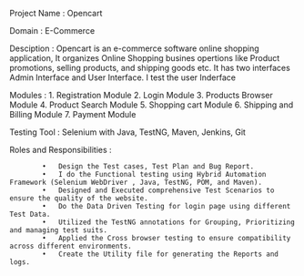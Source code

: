 Project Name : Opencart

Domain : E-Commerce

Desciption : Opencart is an e-commerce software online shopping application, It organizes Online Shopping busines opertions like Product promotions, selling products, and shipping goods etc. It has two interfaces Admin Interface and User Interface. I test the user Inderface

Modules :
           1. Registration Module
           2. Login Module
           3. Products Browser Module
           4. Product Search Module
           5. Shopping cart Module
           6. Shipping and Billing Module
           7. Payment Module
           
Testing Tool : Selenium with Java, TestNG, Maven, Jenkins, Git

Roles and Responsibilities :

            •	Design the Test cases, Test Plan and Bug Report.
            •	I do the Functional testing using Hybrid Automation Framework (Selenium WebDriver , Java, TestNG, POM, and Maven).
            •	Designed and Executed comprehensive Test Scenarios to ensure the quality of the website.
            •	Do the Data Driven Testing for login page using different Test Data.
            •	Utilized the TestNG annotations for Grouping, Prioritizing and managing test suits.
            •	Applied the Cross browser testing to ensure compatibility across different environments.
            •	Create the Utility file for generating the Reports and logs.

           

